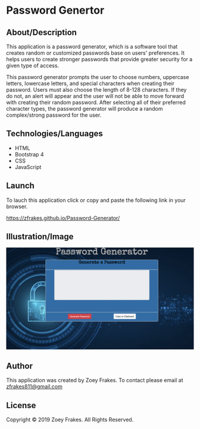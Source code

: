 # Password Genertor

## About/Description
This application is a password generator, which is a software tool that creates random or customized passwords base on users' preferences. It helps users to create stronger passwords that provide greater security for a given type of access. 

This password generator prompts the user to choose numbers, uppercase letters, lowercase letters, and special characters when creating their password. Users must also choose the length of  8-128 characters. If they do not, an alert will appear and the user will not be able to move forward with creating their random password. After selecting all of their preferred character types, the password generator will produce a random complex/strong password for the user.

## Technologies/Languages 
* HTML
* Bootstrap 4
* CSS
* JavaScript

## Launch 
To lauch this application click or copy and paste the following link in your browser.

https://zfrakes.github.io/Password-Generator/

## Illustration/Image 
![alt text](./Password-g.png "Password Generator")
## Author 
This application was created by Zoey Frakes. To contact please email at zfrakes811@gmail.com

## License 
Copyright © 2019 Zoey Frakes. All Rights Reserved.